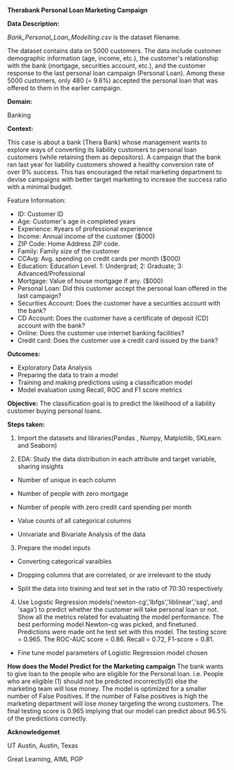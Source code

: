 **Therabank Personal Loan Marketing Campaign**

**Data Description:**

_Bank_Personal_Loan_Modelling.csv_ is the dataset filename.

The dataset contains data on 5000 customers. The data include customer demographic information (age, income, etc.), the customer's relationship with the bank (mortgage, securities account, etc.), and the customer response to the last personal loan campaign (Personal Loan). Among these 5000 customers, only 480 (= 9.6%) accepted the personal loan that was offered to them in the earlier campaign.

**Domain:**

Banking


**Context:**

This case is about a bank (Thera Bank) whose management wants to explore ways of converting its liability customers to personal loan customers (while retaining them as depositors). A campaign that the bank ran last year for liability customers showed a healthy conversion rate of over 9% success. This has encouraged the retail marketing department to devise campaigns with better target marketing to increase the success ratio with a minimal budget.

Feature Information:
- ID: Customer ID
- Age: Customer's age in completed years
- Experience: #years of professional experience
- Income: Annual income of the customer ($000)
- ZIP Code: Home Address ZIP code.
- Family: Family size of the customer
- CCAvg: Avg. spending on credit cards per month ($000)
- Education: Education Level. 1: Undergrad; 2: Graduate; 3: Advanced/Professional
- Mortgage: Value of house mortgage if any. ($000)
- Personal Loan: Did this customer accept the personal loan offered in the last campaign?
- Securities Account: Does the customer have a securities account with the bank?
- CD Account: Does the customer have a certificate of deposit (CD) account with the bank?
- Online: Does the customer use internet banking facilities?
- Credit card: Does the customer use a credit card issued by the bank?


**Outcomes:**
- Exploratory Data Analysis
- Preparing the data to train a model
- Training and making predictions using a classification model
- Model evaluation using Recall, ROC and F1 score metrics


**Objective:**
The classification goal is to predict the likelihood of a liability customer buying personal loans.

**Steps taken:**

1. Import the datasets and libraries(Pandas , Numpy, Matplotlib, SKLearn and Seaborn)
 
2. EDA: Study the data distribution in each attribute and target variable, sharing insights
 
- Number of unique in each column
 
- Number of people with zero mortgage

- Number of people with zero credit card spending per month
 
- Value counts of all categorical columns

- Univariate and Bivariate Analysis of the data

3.  Prepare the model inputs
  
- Converting categorical varaibles

- Dropping columns that are correlated, or are irrelevant to the study

- Split the data into training and test set in the ratio of 70:30 respectively 

4. Use Logistic Regression models('newton-cg','lbfgs','liblinear','sag', and 'saga’)  to predict whether the customer will take personal loan or not. 
Show all the metrics related for evaluating the model performance. The best performing model Newton-cg was picked, and finetuned. Predictions were made ont he test set with this model. The testing score = 0.965. The ROC-AUC score = 0.86. Recall = 0.72, F1-score = 0.81. 

 - Fine tune model parameters of Logistic Regression model chosen 
  
 **How does the Model Predict for the Marketing campaign** 
 The bank wants to give loan to the people who are eligible for the Personal loan. i.e. People who are eligible (1) should not be predicted incorrectly(0) else the marketing team will lose money. The model is optimized for a smaller number of False Positives. If the number of False positives is high the marketing department will lose money targeting the wrong customers. The final testing score is 0.965 implying that our model can predict about 96.5% of the predictions correctly.
 
 **Acknowledgemet**
 
 UT Austin, Austin, Texas 
 
 Great Learning, AIML PGP
